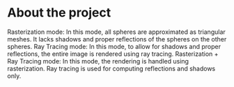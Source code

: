 # About the project
Rasterization mode: In this mode, all spheres are approximated as triangular meshes. It lacks shadows and proper reflections of the spheres on the other spheres.
Ray Tracing mode: In this mode, to allow for shadows and proper reflections, the entire image is rendered using ray tracing. 
Rasterization + Ray Tracing mode: In this mode, the rendering is handled using rasterization. Ray tracing is used for computing reflections and shadows only.
